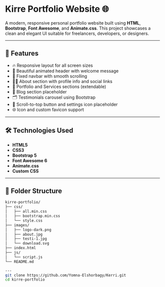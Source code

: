  # Kirre Portfolio Website 🌐

A modern, responsive personal portfolio website built using **HTML**, **Bootstrap**, **Font Awesome**, and **Animate.css**. This project showcases a clean and elegant UI suitable for freelancers, developers, or designers.

---

## 🚀 Features

- 🔥 Responsive layout for all screen sizes
- 🎨 Beautiful animated header with welcome message
- 🔧 Fixed navbar with smooth scrolling
- 🧑‍💼 About section with profile info and social links
- 💼 Portfolio and Services sections (extendable)
- 📝 Blog section placeholder
- 🗂 Testimonials carousel using Bootstrap
- 🎯 Scroll-to-top button and settings icon placeholder
- 🌐 Icon and custom favicon support

---

## 🛠 Technologies Used

- **HTML5**
- **CSS3**
- **Bootstrap 5**
- **Font Awesome 6**
- **Animate.css**
- **Custom CSS**

---

## 📁 Folder Structure

```bash
kirre-portfolio/
├── css/
│   ├── all.min.css           
│   ├── bootstrap.min.css    
│   └── style.css              
├── images/
│   ├── logo-dark.png          
│   ├── about.jpg             
│   ├── testi-1.jpg            
│   └── download.svg           
├── index.html                 
├── js/
│   └── script.js              
└── README.md                 

---
git clone https://github.com/Yomna-Elshorbagy/Kerri.git
cd kirre-portfolio
